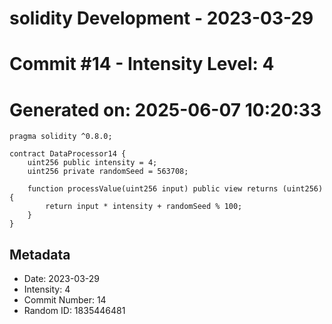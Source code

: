 ﻿# solidity Development - 2023-03-29
# Commit #14 - Intensity Level: 4
# Generated on: 2025-06-07 10:20:33
```solidity
pragma solidity ^0.8.0;

contract DataProcessor14 {
    uint256 public intensity = 4;
    uint256 private randomSeed = 563708;

    function processValue(uint256 input) public view returns (uint256) {
        return input * intensity + randomSeed % 100;
    }
}
```
## Metadata
- Date: 2023-03-29
- Intensity: 4
- Commit Number: 14
- Random ID: 1835446481
